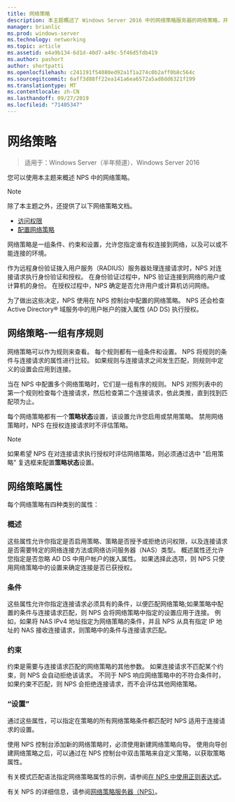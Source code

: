 ```yaml
---
title: 网络策略
description: 本主题概述了 Windows Server 2016 中的网络策略服务器的网络策略，并包括指向有关 NPS 的其他指南的链接。
manager: brianlic
ms.prod: windows-server
ms.technology: networking
ms.topic: article
ms.assetid: e4a9b134-6d1d-40d7-a49c-5f46d5fdb419
ms.author: pashort
author: shortpatti
ms.openlocfilehash: c241191f54080ed92a1f1a274c0b2aff0b8c564c
ms.sourcegitcommit: 6aff3d88ff22ea141a6ea6572a5ad8dd6321f199
ms.translationtype: MT
ms.contentlocale: zh-CN
ms.lasthandoff: 09/27/2019
ms.locfileid: "71405347"
---
```

# <a name="network-policies"></a>网络策略

>适用于：Windows Server（半年频道）、Windows Server 2016

您可以使用本主题来概述 NPS 中的网络策略。

>[!NOTE]
>除了本主题之外，还提供了以下网络策略文档。
> - [访问权限](nps-np-access.md)
> - [配置网络策略](nps-np-configure.md)

网络策略是一组条件、约束和设置，允许您指定谁有权连接到网络，以及可以或不能连接的环境。

作为远程身份验证拨入用户服务（RADIUS）服务器处理连接请求时，NPS 对连接请求执行身份验证和授权。 在身份验证过程中，NPS 验证连接到网络的用户或计算机的身份。 在授权过程中，NPS 确定是否允许用户或计算机访问网络。

为了做出这些决定，NPS 使用在 NPS 控制台中配置的网络策略。 NPS 还会检查 Active Directory&reg; 域服务中的用户帐户的拨入属性 \(AD DS\) 执行授权。

## <a name="network-policies---an-ordered-set-of-rules"></a>网络策略-一组有序规则

网络策略可以作为规则来查看。 每个规则都有一组条件和设置。 NPS 将规则的条件与连接请求的属性进行比较。 如果规则与连接请求之间发生匹配，则规则中定义的设置会应用到连接。

当在 NPS 中配置多个网络策略时，它们是一组有序的规则。 NPS 对照列表中的第一个规则检查每个连接请求，然后检查第二个连接请求，依此类推，直到找到匹配项为止。

每个网络策略都有一个**策略状态**设置，该设置允许您启用或禁用策略。 禁用网络策略时，NPS 在授权连接请求时不评估策略。

>[!NOTE]
>如果希望 NPS 在对连接请求执行授权时评估网络策略，则必须通过选中 "启用策略" 复选框来配置**策略状态**设置。

## <a name="network-policy-properties"></a>网络策略属性

每个网络策略有四种类别的属性：

### <a name="overview"></a>概述

 这些属性允许你指定是否启用策略、策略是否授予或拒绝访问权限，以及连接请求是否需要特定的网络连接方法或网络访问服务器（NAS）类型。 概述属性还允许您指定是否忽略 AD DS 中用户帐户的拨入属性。 如果选择此选项，则 NPS 只使用网络策略中的设置来确定连接是否已获授权。


### <a name="conditions"></a>条件

 这些属性允许你指定连接请求必须具有的条件，以便匹配网络策略;如果策略中配置的条件与连接请求匹配，则 NPS 会将网络策略中指定的设置应用于连接。 例如，如果将 NAS IPv4 地址指定为网络策略的条件，并且 NPS 从具有指定 IP 地址的 NAS 接收连接请求，则策略中的条件与连接请求匹配。 


### <a name="constraints"></a>约束

 约束是需要与连接请求匹配的网络策略的其他参数。 如果连接请求不匹配某个约束，则 NPS 会自动拒绝该请求。 不同于 NPS 响应网络策略中的不符合条件时，如果约束不匹配，则 NPS 会拒绝连接请求，而不会评估其他网络策略。

### <a name="settings"></a>“设置”

 通过这些属性，可以指定在策略的所有网络策略条件都匹配时 NPS 适用于连接请求的设置。

使用 NPS 控制台添加新的网络策略时，必须使用新建网络策略向导。 使用向导创建网络策略之后，可以通过在 NPS 控制台中双击策略来自定义策略，以获取策略属性。

有关模式匹配语法指定网络策略属性的示例，请参阅[在 NPS 中使用正则表达式](nps-crp-reg-expressions.md)。

有关 NPS 的详细信息，请参阅[网络策略服务器（NPS）](nps-top.md)。
